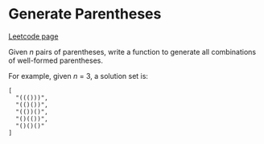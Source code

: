 # Generate Parentheses
[Leetcode page](https://leetcode.com/problems/generate-parentheses/description)

Given _n_ pairs of parentheses, write a function to generate all combinations
of well-formed parentheses.

For example, given _n_ = 3, a solution set is:

    
    
    [
      "((()))",
      "(()())",
      "(())()",
      "()(())",
      "()()()"
    ]
    

